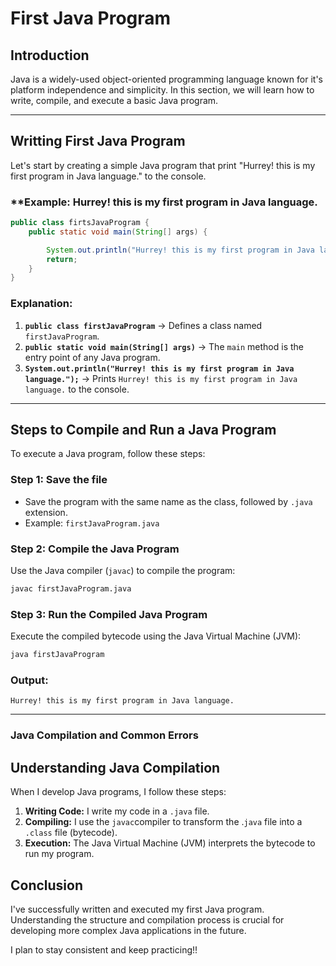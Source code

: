 # First Java Program

## Introduction
Java is a widely-used object-oriented programming language known for it's platform independence and simplicity. In this section, we will learn how to write, compile, and execute a basic Java program.

---

## Writting First Java Program
Let's start by creating a simple Java program that print "Hurrey! this is my first program in Java language." to the console.

### **Example: Hurrey! this is my first program in Java language.
```java
public class firtsJavaProgram {
    public static void main(String[] args) {

        System.out.println("Hurrey! this is my first program in Java language.");
        return;
    }
}
```

### **Explanation:**
1. **`public class firstJavaProgram`** → Defines a class named `firstJavaProgram`.
2. **`public static void main(String[] args)`** → The `main` method is the entry point of any Java program.
3. **`System.out.println("Hurrey! this is my first program in Java language.");`** → Prints `Hurrey! this is my first program in Java language.` to the console.

---

## Steps to Compile and Run a Java Program
To execute a Java program, follow these steps:

### **Step 1: Save the file**
- Save the program with the same name as the class, followed by `.java` extension.
- Example: `firstJavaProgram.java`

### **Step 2: Compile the Java Program**
Use the Java compiler (`javac`) to compile the program:
```sh
javac firstJavaProgram.java
```

### **Step 3: Run the Compiled Java Program**
Execute the compiled bytecode using the Java Virtual Machine (JVM):
```sh
java firstJavaProgram
```
### **Output:**
```
Hurrey! this is my first program in Java language.
```

---

### Java Compilation and Common Errors

## Understanding Java Compilation
When I develop Java programs, I follow these steps:

1. **Writing Code:** I write my code in a `.java` file.
2. **Compiling:** I use the `javac`compiler to transform the .`java` file into a `.class` file (bytecode).
3. **Execution:** The Java Virtual Machine (JVM) interprets the bytecode to run my program.

## Conclusion

I've successfully written and executed my first Java program. Understanding the structure and compilation process is crucial for developing more complex Java applications in the future.

I plan to stay consistent and keep practicing!!